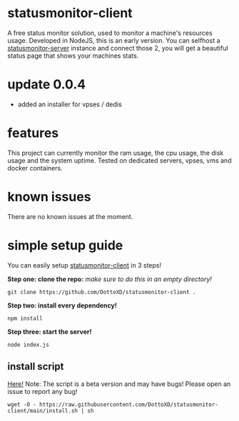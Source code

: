 # statusmonitor-client
A free status monitor solution, used to monitor a machine's resources usage. Developed in NodeJS, this is an early version.
You can selfhost a [statusmonitor-server](https://github.com/DottoXD/statusmonitor-server) instance and connect those 2, you will get a beautiful status page that shows your machines stats.

# update 0.0.4
+ added an installer for vpses / dedis

# features
This project can currently monitor the ram usage, the cpu usage, the disk usage and the system uptime.
Tested on dedicated servers, vpses, vms and docker containers.

# known issues
There are no known issues at the moment.

# simple setup guide
You can easily setup [statusmonitor-client](https://github.com/DottoXD/statusmonitor-client) in 3 steps!

**Step one: clone the repo:**
*make sure to do this in an empty directory!*
```
git clone https://github.com/DottoXD/statusmonitor-client .
```

**Step two: install every dependency!**
```
npm install
```

**Step three: start the server!**
```
node index.js
```

## install script
[Here!](https://github.com/DottoXD/statusmonitor-client/blob/main/install.sh)
Note: The script is a beta version and may have bugs! Please open an issue to report any bug!
```
wget -O - https://raw.githubusercontent.com/DottoXD/statusmonitor-client/main/install.sh | sh
```
